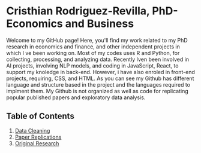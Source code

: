 # Cristhian Rodriguez-Revilla, PhD- Economics and Business


Welcome to my GitHub page! Here, you'll find my work related to my PhD research in economics and finance, and other independent projects in which I ve been working on. Most of my codes uses R and Python, for collecting, processing, and analyzing data. Recently Iven been involved in AI projects, involving NLP models, and coding in JavaScript, React, to support my knoledge in back-end. However, i have also enroled in front-end projects, requiring, CSS, and HTML. As you can see my Github has different language and structure based in the project and the languages required to implment them. My Github is not organized as well as code for replicating popular published papers and exploratory data analysis.

## Table of Contents

1. [Data Cleaning](https://github.com/carr8824/Data-Cleaning)
2. [Paper Replications](https://github.com/carr8824/Paper-Replications)
3. [Original Research](https://github.com/carr8824/Original-Research)

